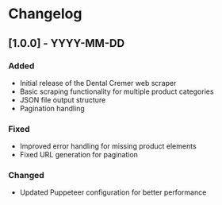 # Changelog

## [1.0.0] - YYYY-MM-DD
### Added
- Initial release of the Dental Cremer web scraper
- Basic scraping functionality for multiple product categories
- JSON file output structure
- Pagination handling

### Fixed
- Improved error handling for missing product elements
- Fixed URL generation for pagination

### Changed
- Updated Puppeteer configuration for better performance 